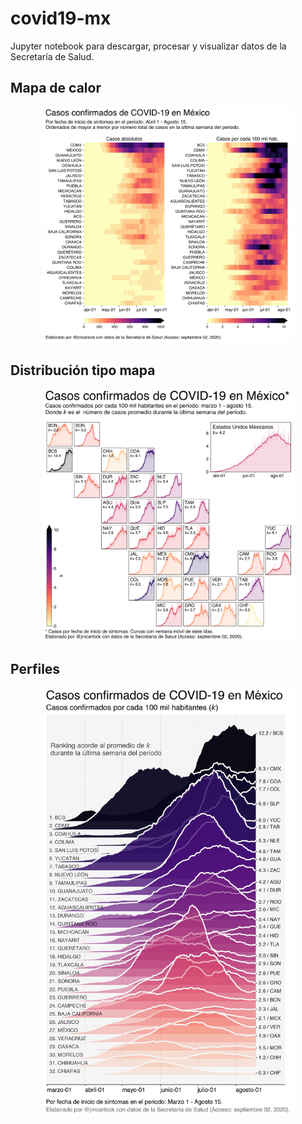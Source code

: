 # covid19-mx

Jupyter notebook para descargar, procesar y visualizar datos de la Secretaría de Salud. 

## Mapa de calor

<center>
<img src="https://github.com/jrncarlock/data-visualizations/blob/master/covid19-mx/images/estados_mapa.png" width="400"/>
</center>

## Distribución tipo mapa

<center>
<img src="https://github.com/jrncarlock/data-visualizations/blob/master/covid19-mx/images/profiles_mapa.png" width="400"/>
</center>

## Perfiles

<center>
<img src=https://github.com/jrncarlock/data-visualizations/blob/master/covid19-mx/images/profiles.png" width="400"/>
</center>
